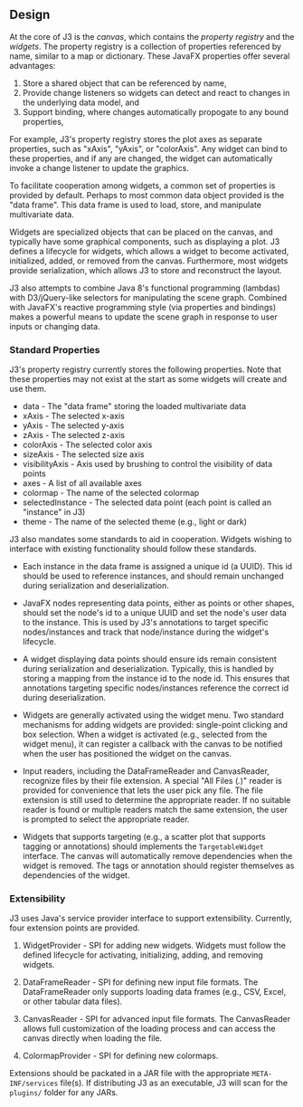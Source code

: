 ## Design ##

At the core of J3 is the *canvas*, which contains the *property registry* and the
*widgets*.  The property registry is a collection of properties referenced by
name, similar to a map or dictionary.  These JavaFX properties offer several
advantages:

1. Store a shared object that can be referenced by name,
2. Provide change listeners so widgets can detect and react to changes in the underlying data model, and
3. Support binding, where changes automatically propogate to any bound properties,

For example, J3's property registry stores the plot axes as separate properties, 
such as "xAxis", "yAxis", or "colorAxis".  Any widget can bind to these properties,
and if any are changed, the widget can automatically invoke a change listener to
update the graphics.

To facilitate cooperation among widgets, a common set of properties is provided by
default.  Perhaps to most common data object provided is the "data frame".  This
data frame is used to load, store, and manipulate multivariate data.

Widgets are specialized objects that can be placed on the canvas, and typically have
some graphical components, such as displaying a plot.  J3 defines a lifecycle for
widgets, which allows a widget to become activated, initialized, added, or removed
from the canvas.  Furthermore, most widgets provide serialization, which allows J3
to store and reconstruct the layout.

J3 also attempts to combine Java 8's functional programming (lambdas) with
D3/jQuery-like selectors for manipulating the scene graph.  Combined with
JavaFX's reactive programming style (via properties and bindings) makes a
powerful means to update the scene graph in response to user inputs or changing
data.

### Standard Properties ###

J3's property registry currently stores the following properties.  Note that these
properties may not exist at the start as some widgets will create and use them.

* data - The "data frame" storing the loaded multivariate data
* xAxis - The selected x-axis
* yAxis - The selected y-axis
* zAxis - The selected z-axis
* colorAxis - The selected color axis
* sizeAxis - The selected size axis
* visibilityAxis - Axis used by brushing to control the visibility of data points
* axes - A list of all available axes
* colormap - The name of the selected colormap
* selectedInstance - The selected data point (each point is called an "instance" in J3)
* theme - The name of the selected theme (e.g., light or dark)

J3 also mandates some standards to aid in cooperation.  Widgets wishing to interface
with existing functionality should follow these standards.

* Each instance in the data frame is assigned a unique id (a UUID).  This id should be
  used to reference instances, and should remain unchanged during serialization and
  deserialization.

* JavaFX nodes representing data points, either as points or other shapes, should
  set the node's id to a unique UUID and set the node's user data to the instance.
  This is used by J3's annotations to target specific nodes/instances and track that
  node/instance during the widget's lifecycle.

* A widget displaying data points should ensure ids remain consistent during serialization
  and deserialization.  Typically, this is handled by storing a mapping from the instance id
  to the node id.  This ensures that annotations targeting specific nodes/instances reference
  the correct id during deserialization.

* Widgets are generally activated using the widget menu.  Two standard mechanisms for adding
  widgets are provided: single-point clicking and box selection.  When a widget is activated
  (e.g., selected from the widget menu), it can register a callback with the canvas to be
  notified when the user has positioned the widget on the canvas.

* Input readers, including the DataFrameReader and CanvasReader, recognize files by their file
  extension.  A special "All Files (*.*)" reader is provided for convenience that lets the user
  pick any file.  The file extension is still used to determine the appropriate reader.  If no
  suitable reader is found or multiple readers match the same extension, the user is prompted
  to select the appropriate reader.
  
* Widgets that supports targeting (e.g., a scatter plot that supports tagging or annotations)
  should implements the `TargetableWidget` interface.  The canvas will automatically
  remove dependencies when the widget is removed.  The tags or annotation should register
  themselves as dependencies of the widget.

### Extensibility ###

J3 uses Java's service provider interface to support extensibility.  Currently, four extension
points are provided.

1. WidgetProvider - SPI for adding new widgets.  Widgets must follow the defined lifecycle for
   activating, initializing, adding, and removing widgets.

2. DataFrameReader - SPI for defining new input file formats.  The DataFrameReader only supports
   loading data frames (e.g., CSV, Excel, or other tabular data files).

3. CanvasReader - SPI for advanced input file formats.  The CanvasReader allows full customization
   of the loading process and can access the canvas directly when loading the file.

4. ColormapProvider - SPI for defining new colormaps.

Extensions should be packated in a JAR file with the appropriate `META-INF/services` file(s).
If distributing J3 as an executable, J3 will scan for the `plugins/` folder for any JARs.